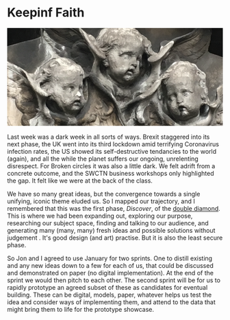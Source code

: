 # Keepinf Faith

![religious stone carvings](/images/faith.png)

Last week was a dark week in all sorts of ways. Brexit staggered into its next phase, the UK went into its third lockdown amid terrifying Coronavirus infection rates, the US showed its self-destructive tendancies to the world (again), and all the while the planet suffers our ongoing, unrelenting disrespect. For Broken circles it was also a little dark. We felt adrift from a concrete outcome, and the SWCTN business workshops only highlighted the gap. It felt like we were at the back of the class.

We have so many great ideas, but the convergence towards a single unifying, iconic theme eluded us. So I mapped our trajectory, and I remembered that this was the first phase, _Discover_, of the [double diamond](https://www.designcouncil.org.uk/news-opinion/what-framework-innovation-design-councils-evolved-double-diamond).  This is  where we had been expanding out, exploring our purpose, researching our subject space, finding and talking to our audience, and generating many (many, many) fresh ideas and possible solutions without judgement . It's good design (and art) practise. But it is also the least secure phase.

So Jon and I agreed to use January for two sprints. One to distill existing and any new ideas down to  a few for each of us, that could be discussed and demonstrated on paper (no digital implementation).  At the end of the sprint we would then pitch to each other. The second sprint will be for us to rapidly prototype  an agreed subset of these as candidates for eventual building. These can be digital, models, paper, whatever helps us test the idea and consider ways of implementing them, and attend to the data that might bring them to life for the prototype showcase.
